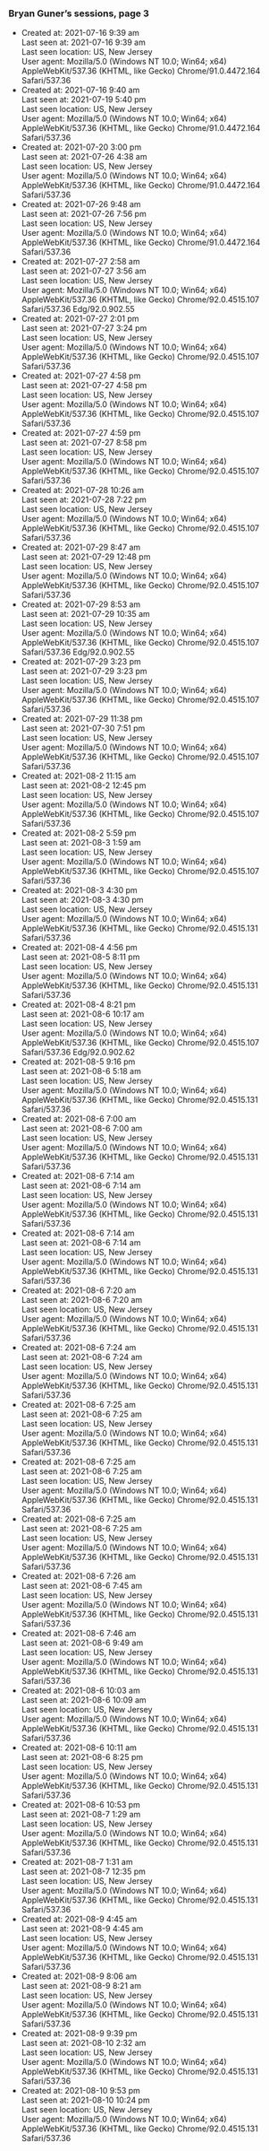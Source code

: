 ### Bryan Guner’s sessions, page 3

- Created at: 2021-07-16 9:39 am  
  Last seen at: 2021-07-16 9:39 am  
  Last seen location: US, New Jersey  
  User agent: Mozilla/5.0 (Windows NT 10.0; Win64; x64) AppleWebKit/537.36 (KHTML, like Gecko) Chrome/91.0.4472.164 Safari/537.36
- Created at: 2021-07-16 9:40 am  
  Last seen at: 2021-07-19 5:40 pm  
  Last seen location: US, New Jersey  
  User agent: Mozilla/5.0 (Windows NT 10.0; Win64; x64) AppleWebKit/537.36 (KHTML, like Gecko) Chrome/91.0.4472.164 Safari/537.36
- Created at: 2021-07-20 3:00 pm  
  Last seen at: 2021-07-26 4:38 am  
  Last seen location: US, New Jersey  
  User agent: Mozilla/5.0 (Windows NT 10.0; Win64; x64) AppleWebKit/537.36 (KHTML, like Gecko) Chrome/91.0.4472.164 Safari/537.36
- Created at: 2021-07-26 9:48 am  
  Last seen at: 2021-07-26 7:56 pm  
  Last seen location: US, New Jersey  
  User agent: Mozilla/5.0 (Windows NT 10.0; Win64; x64) AppleWebKit/537.36 (KHTML, like Gecko) Chrome/91.0.4472.164 Safari/537.36
- Created at: 2021-07-27 2:58 am  
  Last seen at: 2021-07-27 3:56 am  
  Last seen location: US, New Jersey  
  User agent: Mozilla/5.0 (Windows NT 10.0; Win64; x64) AppleWebKit/537.36 (KHTML, like Gecko) Chrome/92.0.4515.107 Safari/537.36 Edg/92.0.902.55
- Created at: 2021-07-27 2:01 pm  
  Last seen at: 2021-07-27 3:24 pm  
  Last seen location: US, New Jersey  
  User agent: Mozilla/5.0 (Windows NT 10.0; Win64; x64) AppleWebKit/537.36 (KHTML, like Gecko) Chrome/92.0.4515.107 Safari/537.36
- Created at: 2021-07-27 4:58 pm  
  Last seen at: 2021-07-27 4:58 pm  
  Last seen location: US, New Jersey  
  User agent: Mozilla/5.0 (Windows NT 10.0; Win64; x64) AppleWebKit/537.36 (KHTML, like Gecko) Chrome/92.0.4515.107 Safari/537.36
- Created at: 2021-07-27 4:59 pm  
  Last seen at: 2021-07-27 8:58 pm  
  Last seen location: US, New Jersey  
  User agent: Mozilla/5.0 (Windows NT 10.0; Win64; x64) AppleWebKit/537.36 (KHTML, like Gecko) Chrome/92.0.4515.107 Safari/537.36
- Created at: 2021-07-28 10:26 am  
  Last seen at: 2021-07-28 7:22 pm  
  Last seen location: US, New Jersey  
  User agent: Mozilla/5.0 (Windows NT 10.0; Win64; x64) AppleWebKit/537.36 (KHTML, like Gecko) Chrome/92.0.4515.107 Safari/537.36
- Created at: 2021-07-29 8:47 am  
  Last seen at: 2021-07-29 12:48 pm  
  Last seen location: US, New Jersey  
  User agent: Mozilla/5.0 (Windows NT 10.0; Win64; x64) AppleWebKit/537.36 (KHTML, like Gecko) Chrome/92.0.4515.107 Safari/537.36
- Created at: 2021-07-29 8:53 am  
  Last seen at: 2021-07-29 10:35 am  
  Last seen location: US, New Jersey  
  User agent: Mozilla/5.0 (Windows NT 10.0; Win64; x64) AppleWebKit/537.36 (KHTML, like Gecko) Chrome/92.0.4515.107 Safari/537.36 Edg/92.0.902.55
- Created at: 2021-07-29 3:23 pm  
  Last seen at: 2021-07-29 3:23 pm  
  Last seen location: US, New Jersey  
  User agent: Mozilla/5.0 (Windows NT 10.0; Win64; x64) AppleWebKit/537.36 (KHTML, like Gecko) Chrome/92.0.4515.107 Safari/537.36
- Created at: 2021-07-29 11:38 pm  
  Last seen at: 2021-07-30 7:51 pm  
  Last seen location: US, New Jersey  
  User agent: Mozilla/5.0 (Windows NT 10.0; Win64; x64) AppleWebKit/537.36 (KHTML, like Gecko) Chrome/92.0.4515.107 Safari/537.36
- Created at: 2021-08-2 11:15 am  
  Last seen at: 2021-08-2 12:45 pm  
  Last seen location: US, New Jersey  
  User agent: Mozilla/5.0 (Windows NT 10.0; Win64; x64) AppleWebKit/537.36 (KHTML, like Gecko) Chrome/92.0.4515.107 Safari/537.36
- Created at: 2021-08-2 5:59 pm  
  Last seen at: 2021-08-3 1:59 am  
  Last seen location: US, New Jersey  
  User agent: Mozilla/5.0 (Windows NT 10.0; Win64; x64) AppleWebKit/537.36 (KHTML, like Gecko) Chrome/92.0.4515.107 Safari/537.36
- Created at: 2021-08-3 4:30 pm  
  Last seen at: 2021-08-3 4:30 pm  
  Last seen location: US, New Jersey  
  User agent: Mozilla/5.0 (Windows NT 10.0; Win64; x64) AppleWebKit/537.36 (KHTML, like Gecko) Chrome/92.0.4515.131 Safari/537.36
- Created at: 2021-08-4 4:56 pm  
  Last seen at: 2021-08-5 8:11 pm  
  Last seen location: US, New Jersey  
  User agent: Mozilla/5.0 (Windows NT 10.0; Win64; x64) AppleWebKit/537.36 (KHTML, like Gecko) Chrome/92.0.4515.131 Safari/537.36
- Created at: 2021-08-4 8:21 pm  
  Last seen at: 2021-08-6 10:17 am  
  Last seen location: US, New Jersey  
  User agent: Mozilla/5.0 (Windows NT 10.0; Win64; x64) AppleWebKit/537.36 (KHTML, like Gecko) Chrome/92.0.4515.107 Safari/537.36 Edg/92.0.902.62
- Created at: 2021-08-5 9:16 pm  
  Last seen at: 2021-08-6 5:18 am  
  Last seen location: US, New Jersey  
  User agent: Mozilla/5.0 (Windows NT 10.0; Win64; x64) AppleWebKit/537.36 (KHTML, like Gecko) Chrome/92.0.4515.131 Safari/537.36
- Created at: 2021-08-6 7:00 am  
  Last seen at: 2021-08-6 7:00 am  
  Last seen location: US, New Jersey  
  User agent: Mozilla/5.0 (Windows NT 10.0; Win64; x64) AppleWebKit/537.36 (KHTML, like Gecko) Chrome/92.0.4515.131 Safari/537.36
- Created at: 2021-08-6 7:14 am  
  Last seen at: 2021-08-6 7:14 am  
  Last seen location: US, New Jersey  
  User agent: Mozilla/5.0 (Windows NT 10.0; Win64; x64) AppleWebKit/537.36 (KHTML, like Gecko) Chrome/92.0.4515.131 Safari/537.36
- Created at: 2021-08-6 7:14 am  
  Last seen at: 2021-08-6 7:14 am  
  Last seen location: US, New Jersey  
  User agent: Mozilla/5.0 (Windows NT 10.0; Win64; x64) AppleWebKit/537.36 (KHTML, like Gecko) Chrome/92.0.4515.131 Safari/537.36
- Created at: 2021-08-6 7:20 am  
  Last seen at: 2021-08-6 7:20 am  
  Last seen location: US, New Jersey  
  User agent: Mozilla/5.0 (Windows NT 10.0; Win64; x64) AppleWebKit/537.36 (KHTML, like Gecko) Chrome/92.0.4515.131 Safari/537.36
- Created at: 2021-08-6 7:24 am  
  Last seen at: 2021-08-6 7:24 am  
  Last seen location: US, New Jersey  
  User agent: Mozilla/5.0 (Windows NT 10.0; Win64; x64) AppleWebKit/537.36 (KHTML, like Gecko) Chrome/92.0.4515.131 Safari/537.36
- Created at: 2021-08-6 7:25 am  
  Last seen at: 2021-08-6 7:25 am  
  Last seen location: US, New Jersey  
  User agent: Mozilla/5.0 (Windows NT 10.0; Win64; x64) AppleWebKit/537.36 (KHTML, like Gecko) Chrome/92.0.4515.131 Safari/537.36
- Created at: 2021-08-6 7:25 am  
  Last seen at: 2021-08-6 7:25 am  
  Last seen location: US, New Jersey  
  User agent: Mozilla/5.0 (Windows NT 10.0; Win64; x64) AppleWebKit/537.36 (KHTML, like Gecko) Chrome/92.0.4515.131 Safari/537.36
- Created at: 2021-08-6 7:25 am  
  Last seen at: 2021-08-6 7:25 am  
  Last seen location: US, New Jersey  
  User agent: Mozilla/5.0 (Windows NT 10.0; Win64; x64) AppleWebKit/537.36 (KHTML, like Gecko) Chrome/92.0.4515.131 Safari/537.36
- Created at: 2021-08-6 7:26 am  
  Last seen at: 2021-08-6 7:45 am  
  Last seen location: US, New Jersey  
  User agent: Mozilla/5.0 (Windows NT 10.0; Win64; x64) AppleWebKit/537.36 (KHTML, like Gecko) Chrome/92.0.4515.131 Safari/537.36
- Created at: 2021-08-6 7:46 am  
  Last seen at: 2021-08-6 9:49 am  
  Last seen location: US, New Jersey  
  User agent: Mozilla/5.0 (Windows NT 10.0; Win64; x64) AppleWebKit/537.36 (KHTML, like Gecko) Chrome/92.0.4515.131 Safari/537.36
- Created at: 2021-08-6 10:03 am  
  Last seen at: 2021-08-6 10:09 am  
  Last seen location: US, New Jersey  
  User agent: Mozilla/5.0 (Windows NT 10.0; Win64; x64) AppleWebKit/537.36 (KHTML, like Gecko) Chrome/92.0.4515.131 Safari/537.36
- Created at: 2021-08-6 10:11 am  
  Last seen at: 2021-08-6 8:25 pm  
  Last seen location: US, New Jersey  
  User agent: Mozilla/5.0 (Windows NT 10.0; Win64; x64) AppleWebKit/537.36 (KHTML, like Gecko) Chrome/92.0.4515.131 Safari/537.36
- Created at: 2021-08-6 10:53 pm  
  Last seen at: 2021-08-7 1:29 am  
  Last seen location: US, New Jersey  
  User agent: Mozilla/5.0 (Windows NT 10.0; Win64; x64) AppleWebKit/537.36 (KHTML, like Gecko) Chrome/92.0.4515.131 Safari/537.36
- Created at: 2021-08-7 1:31 am  
  Last seen at: 2021-08-7 12:35 pm  
  Last seen location: US, New Jersey  
  User agent: Mozilla/5.0 (Windows NT 10.0; Win64; x64) AppleWebKit/537.36 (KHTML, like Gecko) Chrome/92.0.4515.131 Safari/537.36
- Created at: 2021-08-9 4:45 am  
  Last seen at: 2021-08-9 4:45 am  
  Last seen location: US, New Jersey  
  User agent: Mozilla/5.0 (Windows NT 10.0; Win64; x64) AppleWebKit/537.36 (KHTML, like Gecko) Chrome/92.0.4515.131 Safari/537.36
- Created at: 2021-08-9 8:06 am  
  Last seen at: 2021-08-9 8:21 am  
  Last seen location: US, New Jersey  
  User agent: Mozilla/5.0 (Windows NT 10.0; Win64; x64) AppleWebKit/537.36 (KHTML, like Gecko) Chrome/92.0.4515.131 Safari/537.36
- Created at: 2021-08-9 9:39 pm  
  Last seen at: 2021-08-10 2:32 am  
  Last seen location: US, New Jersey  
  User agent: Mozilla/5.0 (Windows NT 10.0; Win64; x64) AppleWebKit/537.36 (KHTML, like Gecko) Chrome/92.0.4515.131 Safari/537.36
- Created at: 2021-08-10 9:53 pm  
  Last seen at: 2021-08-10 10:24 pm  
  Last seen location: US, New Jersey  
  User agent: Mozilla/5.0 (Windows NT 10.0; Win64; x64) AppleWebKit/537.36 (KHTML, like Gecko) Chrome/92.0.4515.131 Safari/537.36
